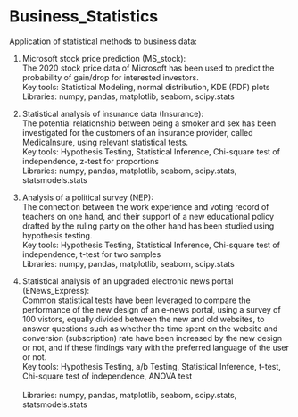 # Business_Statistics
Application of statistical methods to business data:

1) Microsoft stock price prediction (MS_stock): <br> 
The 2020 stock price data of Microsoft has been used to predict the probability of gain/drop for interested investors. <br>                                  Key tools: Statistical Modeling, normal distribution, KDE (PDF) plots <br> 
Libraries: numpy, pandas, matplotlib, seaborn, scipy.stats

2) Statistical analysis of insurance data (Insurance): <br> 
The potential relationship between being a smoker and sex has been investigated for the customers of an insurance provider,
called MedicaInsure, using relevant statistical tests. <br> 
Key tools: Hypothesis Testing, Statistical Inference, Chi-square test of independence, z-test for proportions <br> 
Libraries: numpy, pandas, matplotlib, seaborn, scipy.stats, statsmodels.stats

3) Analysis of a political survey (NEP): <br> 
The connection between the work experience and voting record of teachers on one hand, and their support of a new educational policy
drafted by the ruling party on the other hand has been studied using hypothesis testing. <br> 
Key tools: Hypothesis Testing, Statistical Inference, Chi-square test of independence, t-test for two samples <br> 
Libraries: numpy, pandas, matplotlib, seaborn, scipy.stats

4) Statistical analysis of an upgraded electronic news portal (ENews_Express): <br> 
Common statistical tests have been leveraged to compare the performance of the new design of an e-news portal, using a survey of 100
vistors, equally divided between the new and old websites, to answer questions such as whether the time spent on the website and
conversion (subscription) rate have been increased by the new design or not, and if these findings vary with the preferred language of the
user or not. <br> 
Key tools: Hypothesis Testing, a/b Testing, Statistical Inference, t-test, Chi-square test of independence, ANOVA test <br>  
Libraries: numpy, pandas, matplotlib, seaborn, scipy.stats, statsmodels.stats

